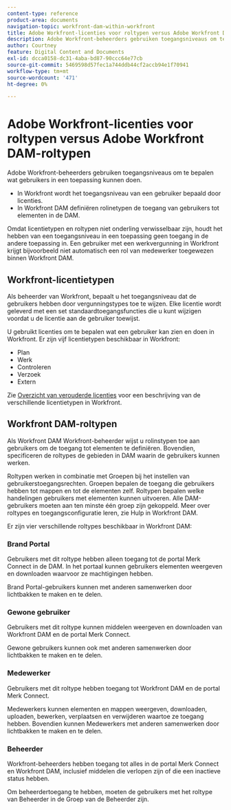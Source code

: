 ```yaml
---
content-type: reference
product-area: documents
navigation-topic: workfront-dam-within-workfront
title: Adobe Workfront-licenties voor roltypen versus Adobe Workfront DAM-roltypen
description: Adobe Workfront-beheerders gebruiken toegangsniveaus om te bepalen wat gebruikers in een toepassing kunnen doen.
author: Courtney
feature: Digital Content and Documents
exl-id: dcca0158-dc31-4aba-bd87-90ccc64e77cb
source-git-commit: 5469598d57fec1a744ddb44cf2accb94e1f70941
workflow-type: tm+mt
source-wordcount: '471'
ht-degree: 0%

---
```


# Adobe Workfront-licenties voor roltypen versus Adobe Workfront DAM-roltypen

Adobe Workfront-beheerders gebruiken toegangsniveaus om te bepalen wat gebruikers in een toepassing kunnen doen.

* In Workfront wordt het toegangsniveau van een gebruiker bepaald door licenties.
* In Workfront DAM definiëren rolinetypen de toegang van gebruikers tot elementen in de DAM.

Omdat licentietypen en roltypen niet onderling verwisselbaar zijn, houdt het hebben van een toegangsniveau in een toepassing geen toegang in de andere toepassing in. Een gebruiker met een werkvergunning in Workfront krijgt bijvoorbeeld niet automatisch een rol van medewerker toegewezen binnen Workfront DAM.

## Workfront-licentietypen

Als beheerder van Workfront, bepaalt u het toegangsniveau dat de gebruikers hebben door vergunningstypes toe te wijzen. Elke licentie wordt geleverd met een set standaardtoegangsfuncties die u kunt wijzigen voordat u de licentie aan de gebruiker toewijst. 

U gebruikt licenties om te bepalen wat een gebruiker kan zien en doen in Workfront. Er zijn vijf licentietypen beschikbaar in Workfront:

* Plan
* Werk
* Controleren
* Verzoek
* Extern

Zie [Overzicht van verouderde licenties](../../administration-and-setup/add-users/access-levels-and-object-permissions/wf-licenses.md) voor een beschrijving van de verschillende licentietypen in Workfront.

## Workfront DAM-roltypen

Als Workfront DAM Workfront-beheerder wijst u rolinstypen toe aan gebruikers om de toegang tot elementen te definiëren. Bovendien, specificeren de roltypes de gebieden in DAM waarin de gebruikers kunnen werken.

Roltypen werken in combinatie met Groepen bij het instellen van gebruikerstoegangsrechten. Groepen bepalen de toegang die gebruikers hebben tot mappen en tot de elementen zelf. Roltypen bepalen welke handelingen gebruikers met elementen kunnen uitvoeren. Alle DAM-gebruikers moeten aan ten minste één groep zijn gekoppeld. Meer over roltypes en toegangsconfiguratie leren, zie Hulp in Workfront DAM.

Er zijn vier verschillende roltypes beschikbaar in Workfront DAM:

### Brand Portal

Gebruikers met dit roltype hebben alleen toegang tot de portal Merk Connect in de DAM. In het portaal kunnen gebruikers elementen weergeven en downloaden waarvoor ze machtigingen hebben.

Brand Portal-gebruikers kunnen met anderen samenwerken door lichtbakken te maken en te delen.

### Gewone gebruiker

Gebruikers met dit roltype kunnen middelen weergeven en downloaden van Workfront DAM en de portal Merk Connect.

Gewone gebruikers kunnen ook met anderen samenwerken door lichtbakken te maken en te delen.

### Medewerker

Gebruikers met dit roltype hebben toegang tot Workfront DAM en de portal Merk Connect.

Medewerkers kunnen elementen en mappen weergeven, downloaden, uploaden, bewerken, verplaatsen en verwijderen waartoe ze toegang hebben. Bovendien kunnen Medewerkers met anderen samenwerken door lichtbakken te maken en te delen. 

### Beheerder

Workfront-beheerders hebben toegang tot alles in de portal Merk Connect en Workfront DAM, inclusief middelen die verlopen zijn of die een inactieve status hebben.

Om beheerdertoegang te hebben, moeten de gebruikers met het roltype van Beheerder in de Groep van de Beheerder zijn.
